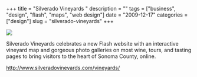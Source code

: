 +++
title = "Silverado Vineyards "
description = ""
tags = ["business", "design", "flash", "maps", "web design"]
date = "2009-12-17"
categories = ["design"]
slug = "silverado-vineyards"
+++


 

  <div id="screens-thumbs" class="clearfix">
    <div class="txt-center" id="design-submission"><a href="http://www.silveradovineyards.com/vineyards/"><img id='bluga-thumbnail-2231' class='bluga-thumbnail large' src='//konigi.com/media/bluga/
wt4b2ab56593d19_large.jpg'/></a></div>  
  </div>   
<p>Silverado Vineyards celebrates a new Flash website with an interactive vineyard map and gorgeous photo galleries on most wine, tours, and tasting pages to bring visitors to the heart of Sonoma County, online.</p>

<p><a href="http://www.silveradovineyards.com/vineyards/">http://www.silveradovineyards.com/vineyards/</a></p>




